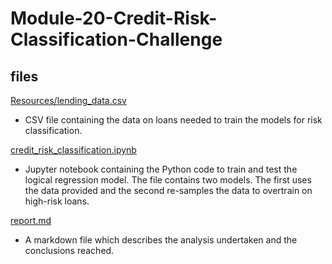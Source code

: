 # Module-20-Credit-Risk-Classification-Challenge

## files  

[Resources/lending_data.csv](Resources/lending_data.csv) 
* CSV file containing the data on loans needed to train the models for risk classification.

[credit_risk_classification.ipynb](credit_risk_classification.ipynb)
* Jupyter notebook containing the Python code to train and test the logical regression model. The file contains two
  models. The first uses the data provided and the second re-samples the data to overtrain on high-risk loans.

[report.md](report.md)
* A markdown file which describes the analysis undertaken and the conclusions reached.

